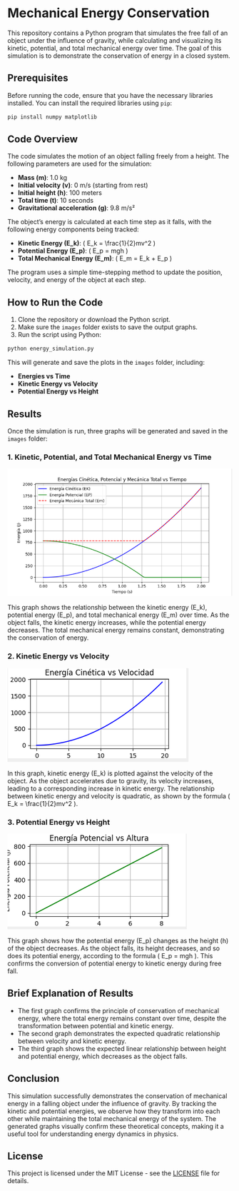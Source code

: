 # Mechanical Energy Conservation

This repository contains a Python program that simulates the free fall of an object under the influence of gravity, while calculating and visualizing its kinetic, potential, and total mechanical energy over time. The goal of this simulation is to demonstrate the conservation of energy in a closed system.

## Prerequisites

Before running the code, ensure that you have the necessary libraries installed. You can install the required libraries using `pip`:

```bash
pip install numpy matplotlib
```

## Code Overview

The code simulates the motion of an object falling freely from a height. The following parameters are used for the simulation:

- **Mass (m)**: 1.0 kg
- **Initial velocity (v)**: 0 m/s (starting from rest)
- **Initial height (h)**: 100 meters
- **Total time (t)**: 10 seconds
- **Gravitational acceleration (g)**: 9.8 m/s²

The object’s energy is calculated at each time step as it falls, with the following energy components being tracked:

- **Kinetic Energy (E_k)**: \( E_k = \frac{1}{2}mv^2 \)
- **Potential Energy (E_p)**: \( E_p = mgh \)
- **Total Mechanical Energy (E_m)**: \( E_m = E_k + E_p \)

The program uses a simple time-stepping method to update the position, velocity, and energy of the object at each step.

## How to Run the Code

1. Clone the repository or download the Python script.
2. Make sure the `images` folder exists to save the output graphs.
3. Run the script using Python:

```bash
python energy_simulation.py
```

This will generate and save the plots in the `images` folder, including:

- **Energies vs Time**
- **Kinetic Energy vs Velocity**
- **Potential Energy vs Height**

## Results

Once the simulation is run, three graphs will be generated and saved in the `images` folder:

### 1. Kinetic, Potential, and Total Mechanical Energy vs Time

![Energies vs Time](images/grafico_energia_tiempo.png)

This graph shows the relationship between the kinetic energy (E_k), potential energy (E_p), and total mechanical energy (E_m) over time. As the object falls, the kinetic energy increases, while the potential energy decreases. The total mechanical energy remains constant, demonstrating the conservation of energy.

### 2. Kinetic Energy vs Velocity

![Kinetic Energy vs Velocity](images/grafico_energia_cinetica.png)

In this graph, kinetic energy (E_k) is plotted against the velocity of the object. As the object accelerates due to gravity, its velocity increases, leading to a corresponding increase in kinetic energy. The relationship between kinetic energy and velocity is quadratic, as shown by the formula \( E_k = \frac{1}{2}mv^2 \).

### 3. Potential Energy vs Height

![Potential Energy vs Height](images/grafico_energia_potencial.png)

This graph shows how the potential energy (E_p) changes as the height (h) of the object decreases. As the object falls, its height decreases, and so does its potential energy, according to the formula \( E_p = mgh \). This confirms the conversion of potential energy to kinetic energy during free fall.

## Brief Explanation of Results

- The first graph confirms the principle of conservation of mechanical energy, where the total energy remains constant over time, despite the transformation between potential and kinetic energy.
- The second graph demonstrates the expected quadratic relationship between velocity and kinetic energy.
- The third graph shows the expected linear relationship between height and potential energy, which decreases as the object falls.

## Conclusion

This simulation successfully demonstrates the conservation of mechanical energy in a falling object under the influence of gravity. By tracking the kinetic and potential energies, we observe how they transform into each other while maintaining the total mechanical energy of the system. The generated graphs visually confirm these theoretical concepts, making it a useful tool for understanding energy dynamics in physics.

## License

This project is licensed under the MIT License - see the [LICENSE](LICENSE) file for details.
